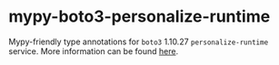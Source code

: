 # mypy-boto3-personalize-runtime

Mypy-friendly type annotations for `boto3` 1.10.27 `personalize-runtime` service.
More information can be found [here](https://github.com/vemel/mypy_boto3).
